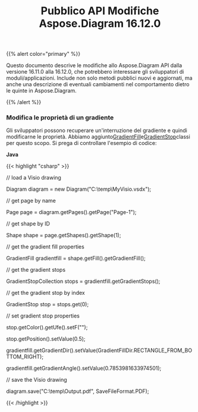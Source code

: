 ﻿---
title: Pubblico API Modifiche Aspose.Diagram 16.12.0
type: docs
weight: 10
url: /it/java/public-api-changes-in-aspose-diagram-16-12-0/
---
{{% alert color="primary" %}} 

Questo documento descrive le modifiche allo Aspose.Diagram API dalla versione 16.11.0 alla 16.12.0, che potrebbero interessare gli sviluppatori di moduli/applicazioni. Include non solo metodi pubblici nuovi e aggiornati, ma anche una descrizione di eventuali cambiamenti nel comportamento dietro le quinte in Aspose.Diagram.

{{% /alert %}} 
### **Modifica le proprietà di un gradiente**
Gli sviluppatori possono recuperare un'interruzione del gradiente e quindi modificarne le proprietà. Abbiamo aggiunto[GradientFill](https://reference.aspose.com/diagram/java/com.aspose.diagram/gradientfill)e[GradientStop](https://reference.aspose.com/diagram/java/com.aspose.diagram/gradientstop)classi per questo scopo. Si prega di controllare l'esempio di codice:

**Java**

{{< highlight "csharp" >}}

 // load a Visio drawing

Diagram diagram = new Diagram("C:\\temp\\MyVisio.vsdx");

// get page by name

Page page = diagram.getPages().getPage("Page-1");

// get shape by ID

Shape shape = page.getShapes().getShape(1);

// get the gradient fill properties

GradientFill gradientfill = shape.getFill().getGradientFill();

// get the gradient stops

GradientStopCollection stops = gradientfill.getGradientStops();

// get the gradient stop by index

GradientStop stop = stops.get(0);

// set gradient stop properties

stop.getColor().getUfe().setF("");

stop.getPosition().setValue(0.5);

gradientfill.getGradientDir().setValue(GradientFillDir.RECTANGLE_FROM_BOTTOM_RIGHT);

gradientfill.getGradientAngle().setValue(0.7853981633974501);

// save the Visio drawing

diagram.save("C:\\temp\\Output.pdf", SaveFileFormat.PDF);

{{< /highlight >}}
